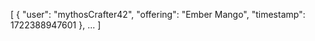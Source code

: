 [
  {
    "user": "mythosCrafter42",
    "offering": "Ember Mango",
    "timestamp": 1722388947601
  },
  ...
]
